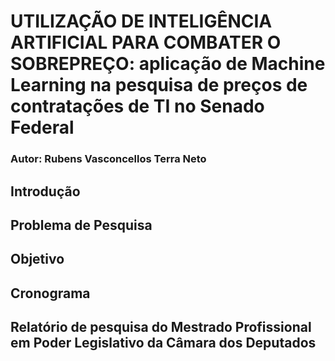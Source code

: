 # UTILIZAÇÃO DE INTELIGÊNCIA ARTIFICIAL PARA COMBATER O SOBREPREÇO: aplicação de Machine Learning na pesquisa de preços de contratações de TI no Senado Federal

### Autor: Rubens Vasconcellos Terra Neto

## Introdução

## Problema de Pesquisa

## Objetivo

## Cronograma

## Relatório de pesquisa do Mestrado Profissional em Poder Legislativo da Câmara dos Deputados
